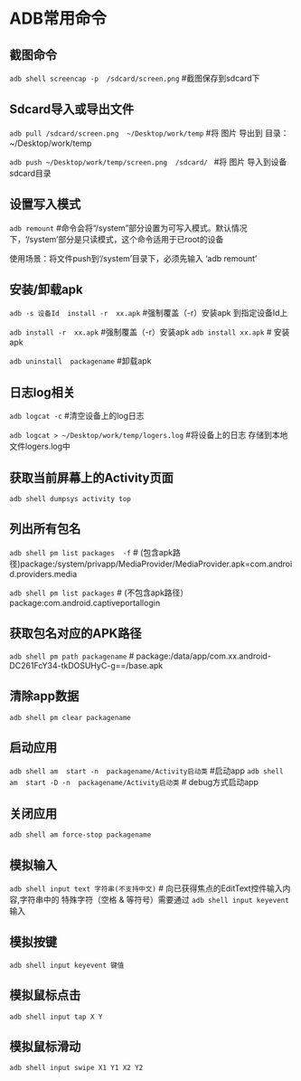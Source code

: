 # ADB常用命令

## 截图命令
`adb shell screencap -p  /sdcard/screen.png`    #截图保存到sdcard下

## Sdcard导入或导出文件
`adb pull /sdcard/screen.png  ~/Desktop/work/temp`  #将 图片 导出到 目录：~/Desktop/work/temp

`adb push ~/Desktop/work/temp/screen.png  /sdcard/ `  #将 图片 导入到设备sdcard目录

## 设置写入模式
`adb remount`     #命令会将“/system”部分设置为可写入模式。默认情况下，‘/system’部分是只读模式，这个命令适用于已root的设备

使用场景：将文件push到‘/system’目录下，必须先输入 ‘adb remount’

## 安装/卸载apk
`adb -s 设备Id  install -r  xx.apk` #强制覆盖（-r）安装apk 到指定设备Id上

`adb install -r  xx.apk`  #强制覆盖（-r）安装apk
`adb install xx.apk`  # 安装apk

`adb uninstall  packagename`      #卸载apk

## 日志log相关

`adb logcat -c`       #清空设备上的log日志

`adb logcat > ~/Desktop/work/temp/logers.log`     #将设备上的日志 存储到本地文件logers.log中

## 获取当前屏幕上的Activity页面
`adb shell dumpsys activity top`

## 列出所有包名
`adb shell pm list packages  -f`  # (包含apk路径)package:/system/privapp/MediaProvider/MediaProvider.apk=com.android.providers.media

`adb shell pm list packages`      # (不包含apk路径）package:com.android.captiveportallogin

## 获取包名对应的APK路径
`adb shell pm path packagename`       # package:/data/app/com.xx.android-DC261FcY34-tkDOSUHyC-g==/base.apk

## 清除app数据
`adb shell pm clear packagename`  

## 启动应用
`adb shell am  start -n  packagename/Activity启动类`     #启动app
`adb shell am  start -D -n  packagename/Activity启动类`  # debug方式启动app

## 关闭应用
`adb shell am force-stop packagename`

## 模拟输入
`adb shell input text 字符串(不支持中文)`     #  向已获得焦点的EditText控件输入内容,字符串中的 特殊字符（空格 & 等符号）需要通过 `adb shell input keyevent`输入

## 模拟按键
`adb shell input keyevent 键值`

## 模拟鼠标点击
`adb shell input tap X Y`

## 模拟鼠标滑动
`adb shell input swipe X1 Y1 X2 Y2`














